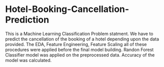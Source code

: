# Hotel-Booking-Cancellation-Prediction

This is a Machine Learning Classification Problem statment. We have to predict the cancellation of the booking of a hotel depending upon the data provided.
The EDA, Feature Engineering, Feature Scaling all of these procedures were applied before the final model building.
Randon Forest Classifier model was applied on the preprocessed data.
Accuracy of the model was calculated.
